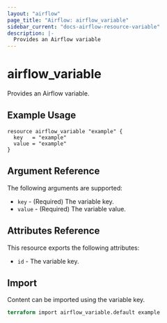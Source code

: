 ```yaml
---
layout: "airflow"
page_title: "Airflow: airflow_variable"
sidebar_current: "docs-airflow-resource-variable"
description: |-
  Provides an Airflow variable
---
```


# airflow_variable

Provides an Airflow variable.

## Example Usage

```hcl
resource airflow_variable "example" {
  key   = "example"
  value = "example"
}
```

## Argument Reference

The following arguments are supported:

* `key` - (Required) The variable key.
* `value` - (Required) The variable value.

## Attributes Reference

This resource exports the following attributes:

* `id` - The variable key.

## Import

Content can be imported using the variable key.

```terraform
terraform import airflow_variable.default example
```
